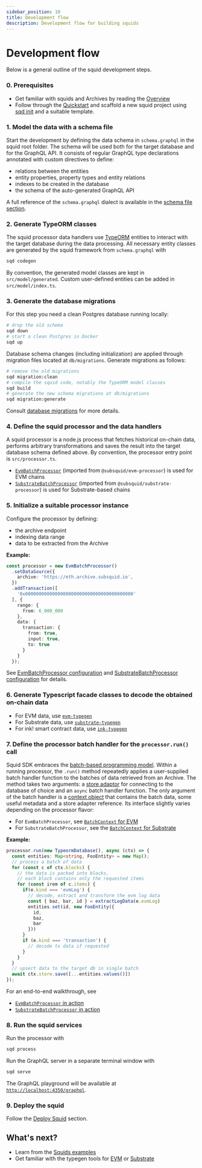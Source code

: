 ```yaml
---
sidebar_position: 10
title: Development flow
description: Development flow for building squids
---
```


# Development flow

Below is a general outline of the squid development steps. 

### 0. Prerequisites

- Get familiar with squids and Archives by reading the [Overview](/firesquid/basics/overview)
- Follow through the [Quickstart](/firesquid/quickstart) and scaffold a new squid project using [sqd init](/firesquid/squid-cli/init) and a suitable template.

### 1. Model the data with a schema file

Start the development by defining the data schema in `schema.graphql` in the squid root folder. The schema will be used both for the target database and for the GraphQL API. It consists of regular GraphQL type declarations annotated with custom directives to define:
- relations between the entities
- entity properties, property types and entity relations 
- indexes to be created in the database
- the schema of the auto-generated GraphQL API

A full reference of the `schema.graphql` dialect is available in the [schema file section](/firesquid/basics/schema-file).

### 2. Generate TypeORM classes

The squid processor data handlers use [TypeORM](https://typeorm.io) entities
to interact with the target database during the data processing. All necessary entity classes are
generated by the squid framework from `schema.graphql` with 
```bash
sqd codegen
```

By convention, the generated model classes are kept in `src/model/generated`. Custom user-defined entities can
be added in `src/model/index.ts`.

### 3. Generate the database migrations

For this step you need a clean Postgres database running locally:
```bash
# drop the old schema
sqd down
# start a clean Postgres in Docker
sqd up
```

Database schema changes (including initialization) are applied through migration files located at `db/migrations`. Generate migrations as follows:
```bash
# remove the old migrations
sqd migration:clean
# compile the squid code, notably the TypeORM model classes
sqd build
# generate the new schema migrations at db/migrations
sqd migration:generate
```

Consult [database migrations](/firesquid/basics/db-migrations) for more details.

### 4. Define the squid processor and the data handlers

A squid processor is a node.js process that fetches historical on-chain data, performs arbitrary transformations and saves the result into the target database schema defined above. By convention, the processor entry point is `src/processor.ts`.

- [`EvmBatchProcessor`](/firesquid/evm-indexing) (imported from `@subsquid/evm-processor`) is used for EVM chains
- [`SubstrateBatchProcessor`](/firesquid/substrate-indexing) (imported from `@subsquid/substrate-processor`) is used for Substrate-based chains



### 5. Initialize a suitable processor instance 

Configure the processor by defining:
- the archive endpoint
- indexing data range
- data to be extracted from the Archive

**Example:**
```ts
const processor = new EvmBatchProcessor()
  .setDataSource({
    archive: 'https://eth.archive.subsquid.io',
  })
  .addTransaction([
    '0x0000000000000000000000000000000000000000'
  ], {
    range: {
      from: 6_000_000
    },
    data: {
      transaction: {
        from: true,
        input: true,
        to: true
      }
    }
  });
```

See [EvmBatchProcessor configuration](/firesquid/evm-indexing/configuration) and [SubstrateBatchProcessor configuration](/firesquid/substrate-indexing/configuration) for details.

### 6. Generate Typescript facade classes to decode the obtained on-chain data

- For EVM data, use [`evm-typegen`](/firesquid/evm-indexing/squid-evm-typegen)
- For Substrate data, use [`substrate-typegen`](/firesquid/substrate-indexing/squid-substrate-typegen)
- For ink! smart contract data, use [`ink-typegen`](https://github.com/subsquid/squid-sdk/tree/master/substrate/ink-typegen)

### 7. Define the processor batch handler for the `processor.run()` call

Squid SDK embraces the [batch-based programming model](/firesquid/basics/batch-processing). Within a running processor, the `.run()` method repeatedly applies a user-supplied batch handler function to the batches of data retrieved from an Archive. The method takes two arguments: a [store adaptor](/firesquid/basics/store) for connecting to the database of choice and an `async` batch handler function. The only argument of the batch handler is a [context object](/basics/processor-context) that contains the batch data, some useful metadata and a store adapter reference. Its interface slightly varies depending on the processor flavor:

- For `EvmBatchProcessor`, see [`BatchContext` for EVM](/firesquid/evm-indexing/context-interfaces)
- For `SubstrateBatchProcessor`, see the [`BatchContext` for Substrate](/firesquid/substrate-indexing/context-interfaces)

**Example:**
```ts
processor.run(new TypeormDatabase(), async (ctx) => {
  const entities: Map<string, FooEntity> = new Map();
  // process a batch of data 
  for (const c of ctx.blocks) {
    // the data is packed into blocks, 
    // each block contains only the requested items
    for (const irem of c.items) {
      if(e.kind === 'evmLog') {
        // decode, extract and transform the evm log data
        const { baz, bar, id } = extractLogData(e.evmLog)
        entities.set(id, new FooEntity({
          id,
          baz,
          bar
        })) 
      }
      if (e.kind === 'transaction') {
        // decode tx data if requested
      }
    }
  }
  // upsert data to the target db in single batch
  await ctx.store.save([...entities.values()])
});
```

For an end-to-end walkthrough, see

- [`EvmBatchProcessor` in action](/firesquid/evm-indexing/batch-processor-in-action)
- [`SubstrateBatchProcessor` in action](/firesquid/substrate-indexing/batch-processor-in-action)


### 8. Run the squid services

Run the processor with
```bash
sqd process
```

Run the GraphQL server in a separate terminal window with
```bash
sqd serve
```
The GraphQL playground will be available at [`http://localhost:4350/graphql`](http://localhost:4350/graphql).

### 9. Deploy the squid

Follow the [Deploy Squid](/firesquid/deploy-squid) section.

## What's next?

- Learn from the [Squids examples](/firesquid/examples)
- Get familiar with the typegen tools for [EVM](/firesquid/evm-indexing/squid-evm-typegen) or [Substrate](/firesquid/substrate-indexing/squid-substrate-typegen)
